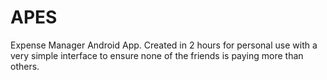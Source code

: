 APES
====

Expense Manager Android App. Created in 2 hours for personal use with a very simple interface to ensure none of the friends is paying more than others.
